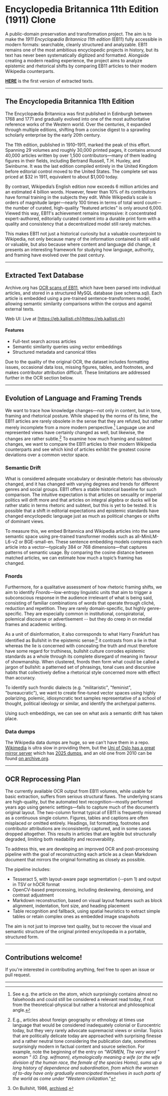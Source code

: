 # Encyclopedia Britannica 11th Edition (1911) Clone

A public-domain preservation and transformation project. The aim is to make the *1911 Encyclopædia Britannica 11th edition* (EB11) fully accessible in modern formats: searchable, cleanly structured and analyzable. EB11 remains one of the most ambitious encyclopedic projects in history, but its text has never been systematically digitized and formatted. Alongside creating a modern reading experience, the project aims to analyze epistemic and rhetorical shifts by comparing EB11 articles to their modern Wikipedia counterparts.

**[HERE](https://eb.kallisti.ch)** is the first version of extracted texts.


---

## The Encyclopedia Britannica 11th Edition

The Encyclopædia Britannica was first published in Edinburgh between 1768 and 1771 and gradually evolved into one of the most authoritative reference works of the Western world. Over the centuries, it expanded through multiple editions, shifting from a concise digest to a sprawling scholarly enterprise by the early 20th century.

The 11th edition, published in 1910–1911, marked the peak of this effort. Spanning 29 volumes and roughly 30,000 printed pages, it contains around 40,000 articles written by over 1,500 contributors—many of them leading figures in their fields, including Bertrand Russell, T.H. Huxley, and Swinburne. It was the last edition compiled entirely in the United Kingdom before editorial control moved to the United States. The complete set was priced at $32 in 1911, equivalent to about $1,000 today.

By contrast, Wikipedia’s English edition now exceeds 6 million articles and an estimated 4 billion words. However, fewer than 10% of its contributors have formal training in the subjects they edit. While Wikipedia’s scale is orders of magnitude larger—nearly 100 times in terms of total word count—the number of curated, high-quality "featured articles" is only around 6,000. Viewed this way, EB11's achievement remains impressive: it concentrated expert-authored, editorially curated content into a durable print form with a quality and consistency that a decentralized model still rarely matches.

This makes EB11 not just a historical curiosity but a valuable counterpoint to Wikipedia, not only because many of the information contained is still valid or valuable, but also because where content and language did change, it presents an interesting framework for studying how language, authority, and framing have evolved over the past century.

---

## Extracted Text Database

Archive.org has [OCR scans of EB11](https://archive.org/details/encyclopedia-britannica-volume-14_202405/Encyclopedia%20Britannica%2C%20Volume%201/), which have been parsed into individual articles, and stored in a structured MySQL database (see schema.sql). Each article is embedded using a pre-trained sentence-transformers model, allowing semantic similarity comparisons within the corpus and against external texts.

Web UI: Live at [https://eb.kallisti.ch](https://eb.kallisti.ch)

#### Features

- Full-text search across articles
- Semantic similarity queries using vector embeddings
- Structured metadata and canonical titles

Due to the quality of the original OCR, the dataset includes formatting issues, occasional data loss, missing figures, tables, and footnotes, and makes contributor attribution difficult. These limitations are addressed further in the OCR section below.

---

## Evolution of Language and Framing Trends

We want to trace how knowledge changes—not only in content, but in tone, framing and rhetorical posture. While shaped by the norms of its time, the EB11 articles are rarely obsolete in the sense that they are refuted, but rather merely incomplete from a more modern perspective.[^1] Language use and represented views have certainly changed as well, but likewise, the changes are rather subtle.[^2] To examine how much framing and subtext changes, we want to compare the EB11 articles to their modern Wikipedia counterparts and see which kind of articles exhibit the greatest cosine deviations over a common vector space.

### Semantic Drift

What is considered adequate vocabulary or desirable rhetoric has obviously changed, and it has changed with varying degrees and trends for different genres and social groups. EB11 offers a stable historical baseline for such comparison. The intuitive expectation is that articles on sexuality or imperial politics will drift more and that articles on integral algebra or ducks will be rather static in terms rhetoric and subtext, but this is yet to be tested. It is possible that a shift in editorial expectations and epistemic standards have changed encyclopedic language just as much as political changes or shifts of dominant views.  

To measure this, we embed Britannica and Wikipedia articles into the same semantic space using pre-trained transformer models such as all-MiniLM-L6-v2 or BGE-small-en. These sentence embedding models compress each article into a vector—typically 384 or 768 dimensions—that captures patterns of semantic usage. By comparing the cosine distance between matched articles, we can estimate how much a topic’s framing has changed.

### Fnords

Furthermore, for a qualitative assessment of how rhetoric framing shifts, we aim to identify *Fnords*—low-entropy linguistic units that aim to trigger a subconscious response in the audience irrelevant of what is being said, consisting of familiar combinations of words that operate through cliché, reduction and repetition. They are rarely domain-specific, but highly genre-specific. They are especially common in institutional, conspiratorial, polemical discourse or advertisement -- but they do creep in on medial frames and academic writing. 

As a unit of disinformation, it also corresponds to what Harry Frankfurt has identified as Bullshit in the epistemic sense:[^3] it contrasts from a lie in that whereas the lie is concerned with concealing the truth and must therefore have some regard for truthiness, bullshit culture corrodes epistemic standards as a whole through its complete disregard of meaning in favour of showmanship. When clustered, fnords then form what could be called a jargon of bullshit: a patterned set of phrasings, tonal cues and discursive habits that collectively define a rhetorical style concerned more with effect than accuracy.

To identify such fnordic dialects (e.g. "militaristic", "feminist", "bureaucratic"), we want to create fine-tuned vector spaces using highly polarizing, polemic, idiosyncratic text samples representative of a school of thought, political ideology or similar, and identify the archetypal patterns.

Using such embeddings, we can see on what axis a semantic drift has taken place.

### Data dumps

The Wikipedia data dumps are huge, so we can't have them in a repo. [Wikimedia](https://dumps.wikimedia.org/enwiki/latest/) is ultra slow in providing them, but the [Uni of Oslo has a great mirror server](https://ftp.acc.umu.se/mirror/) which has [2025 dumps](https://ftp.acc.umu.se/mirror/wikimedia.org/dumps/enwiki/), and an old one from 2010 can be found [on archive.org](https://archive.org/details/enwiki_20100408).

[^1]: See e.g. the article on the atom, which surprisingly contains almost no falsehoods and could still be considered a relevant read today, if not from the theoretical-physical but rather a historical and philosophical angle.
[^2]: E.g., articles about foreign geography or ethnology at times use language that would be considered inadequately colonial or Eurocentric today, but they very rarely advocate supremacist views or similar. Topics that are politically delicate today are approached with surprising finesse and a rather neutral tone considering the publication date, sometimes surprisingly modern in factual content and source selection. For example, note the beginning of the entry on *"WOMEN, The very word " woman " (O. Eng. wifmann), etymologically meaning a wife (or the wife division of the human race, the female of the species Homo), sums up a long history of dependence and subordination, from which the women of to-day have only gradually emancipated themselves in such parts of the world as come under "Western civilization."*
[^3]: On Bullshit, 1986, [archived](https://archive.org/details/on-bullshit-by-harry-frankfurt).

---

## OCR Reprocessing Plan

The currently available OCR output from EB11 volumes, while usable for basic extraction, suffers from serious structural flaws. The underlying scans are high-quality, but the automated text recognition—mostly performed years ago using generic settings—fails to capture much of the document’s original layout. The two-column format typical of EB11 is frequently misread as a continuous single column. Figures, tables and captions are often misplaced or omitted entirely. Headings, list formatting, footnotes and contributor attributions are inconsistently captured, and in some cases dropped altogether. This results in articles that are legible but structurally degraded, limiting both readability and recoverability.

To address this, we are developing an improved OCR and post-processing pipeline with the goal of reconstructing each article as a clean Markdown document that mirrors the original formatting as closely as possible.

The pipeline includes:

- Tesseract 5, with layout-aware page segmentation (--psm 1) and output in TSV or hOCR format
- OpenCV-based preprocessing, including deskewing, denoising, and contrast adjustment
- Markdown reconstruction, based on visual layout features such as block alignment, indentation, font size, and heading placement
- Table recognition and fallback, using spatial heuristics to extract simple tables or retain complex ones as embedded image snapshots

The aim is not just to improve text quality, but to recover the visual and semantic structure of the original printed encyclopedia in a portable, structured form.

---

## Contributions welcome!

If you're interested in contributing anything, feel free to open an issue or pull request.

---

